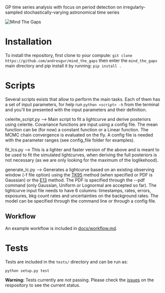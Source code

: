 GP time series analysis with focus on period detection on irregularly-sampled stochastically-varying astronomical time series

![Mind The Gaps](https://github.com/andresgur/mind_the_gaps/docs/mind_the_gaps.jpg)


# Installation
To install the repository, first clone to your compute:
`git clone https://github.com/andresgur/mind_the_gaps`
then enter the `mind_the_gaps` main directory and pip install it by running:
 `pip install .`

# Scripts
Several scripts exists that allow to perform the main tasks. Each of them has a set of input parameters, for help run
`python <script> -h` from the terminal and you'll be presented with the input parameters and their definition.

celerite_script.py --> Main script to fit a lightcurve and derive posteriors using celerite. Covariance functions are input using a config file. The mean function can be (for now) a constant function or a Linear function. The MCMC chain convergence is evaluated on the fly. A config file is needed with the parameter ranges (see config_file folder for examples).

fit_lcs.py --> This is a lighter and faster version of the above and is meant to be used to fit the simulated lightcurves, when deriving the full posteriors is not necessary (as we are only looking for the maximum of the loglikehood). 

generate_lc.py --> Generates a lightcurve based on an existing observing window (-f file option) using the  [TK95](https://ui.adsabs.harvard.edu/abs/1995A&A...300..707T) method (when specified or PDF is Gaussian) or the [E13](https://academic.oup.com/mnras/article/433/2/907/1746942) method. The PDF is specified through the --pdf command (only Gaussian, Uniform or Lognormal are accepted so far). The lightcurve input file needs to have 6 columns: timestamps, rates, errors, exposures, bkg count rates and uncertainties on the background rates. The model can be specified through the command line or through a config file. 

## Workflow

An example workflow is included in [docs/workflow.md](docs/workflow.md).

# Tests
Tests are included in the `tests/` directory and can be run as:
```
python setup.py test
```
**Warning:** Tests currently are not passing. Please check the [issues](https://github.com/andresgur/mind_the_gaps/issues/13) on the respository to see the current status.
